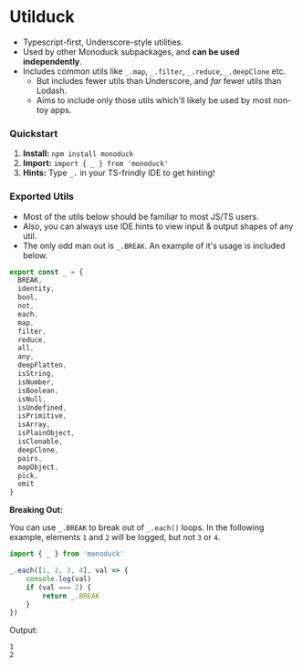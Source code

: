 # Utilduck

- Typescript-first, Underscore-style utilities.
- Used by other Monoduck subpackages, and **can be used independently**.
- Includes common utils like `_.map`, `_.filter`, `_.reduce`, `_.deepClone` etc.
    - But includes fewer utils than Underscore, and _far_ fewer utils than Lodash.
    - Aims to include only those utils which'll likely be used by most non-toy apps.

### Quickstart

1. **Install:** `npm install monoduck`
2. **Import:** `import { _ } from 'monoduck'`
3. **Hints:** Type `_.` in your TS-frindly IDE to get hinting!

### Exported Utils

- Most of the utils below should be familiar to most JS/TS users.
- Also, you can always use IDE hints to view input & output shapes of any util.
- The only odd man out is `_.BREAK`. An example of it's usage is included below.

```ts
export const _ = {
  BREAK,
  identity,
  bool,
  not,
  each,
  map,
  filter,
  reduce,
  all,
  any,
  deepFlatten,
  isString,
  isNumber,
  isBoolean,
  isNull,
  isUndefined,
  isPrimitive,
  isArray,
  isPlainObject,
  isClonable,
  deepClone,
  pairs,
  mapObject,
  pick,
  omit
}
```

**Breaking Out:**

You can use `_.BREAK` to break out of `_.each()` loops. In the following example, elements `1` and `2` will be logged, but not `3` or `4`.
```ts
import { _ } from 'monoduck'

_.each([1, 2, 3, 4], val => {
    console.log(val)
    if (val === 2) {
        return _.BREAK
    }
})
```

Output:
```
1
2
```
